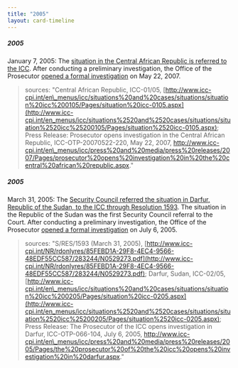 ```yaml
---
title: "2005"
layout: card-timeline
---
```


##### 2005

January 7, 2005: The [situation in the Central African Republic is referred to the ICC](http://www.icc-cpi.int/en_menus/icc/press%2520and%2520media/press%2520releases/2005/Pages/otp%2520prosecutor%2520receives%2520referral%2520concerning%2520central%2520african%2520republic.aspx). After conducting a preliminary investigation, the Office of the Prosecutor [opened a formal investigation](http://www.icc-cpi.int/en_menus/icc/press%2520and%2520media/press%2520releases/2007/Pages/prosecutor%2520opens%2520investigation%2520in%2520the%2520central%2520african%2520republic.aspx) on May 22, 2007.

> sources: "Central African Republic, ICC-01/05, [http://www.icc-cpi.int/en\_menus/icc/situations%20and%20cases/situations/situation%20icc%200105/Pages/situation%20icc-0105.aspx](http://www.icc-cpi.int/en_menus/icc/situations%2520and%2520cases/situations/situation%2520icc%25200105/Pages/situation%2520icc-0105.aspx); Press Release: Prosecutor opens investigation in the Central African Republic, ICC-OTP-20070522-220, May 22, 2007, http://www.icc-cpi.int/en\_menus/icc/press%20and%20media/press%20releases/2007/Pages/prosecutor%20opens%20investigation%20in%20the%20central%20african%20republic.aspx."


##### 2005

March 31, 2005: The [Security Council referred the situation in Darfur, Republic of the Sudan, to the ICC through Resolution 1593](http://www.icc-cpi.int/NR/rdonlyres/85FEBD1A-29F8-4EC4-9566-48EDF55CC587/283244/N0529273.pdf). The situation in the Republic of the Sudan was the first Security Council referral to the Court. After conducting a preliminary investigation, the Office of the Prosecutor [opened a formal investigation](http://www.icc-cpi.int/en_menus/icc/press%2520and%2520media/press%2520releases/2005/Pages/the%2520prosecutor%2520of%2520the%2520icc%2520opens%2520investigation%2520in%2520darfur.aspx) on July 6, 2005.

> sources: "S/RES/1593 (March 31, 2005), [http://www.icc-cpi.int/NR/rdonlyres/85FEBD1A-29F8-4EC4-9566-48EDF55CC587/283244/N0529273.pdf](http://www.icc-cpi.int/NR/rdonlyres/85FEBD1A-29F8-4EC4-9566-48EDF55CC587/283244/N0529273.pdf); Darfur, Sudan, ICC-02/05, [http://www.icc-cpi.int/en\_menus/icc/situations%20and%20cases/situations/situation%20icc%200205/Pages/situation%20icc-0205.aspx](http://www.icc-cpi.int/en_menus/icc/situations%2520and%2520cases/situations/situation%2520icc%25200205/Pages/situation%2520icc-0205.aspx); Press Release: The Prosecutor of the ICC opens investigation in Darfur, ICC-OTP-066-104, July 6, 2005, http://www.icc-cpi.int/en\_menus/icc/press%20and%20media/press%20releases/2005/Pages/the%20prosecutor%20of%20the%20icc%20opens%20investigation%20in%20darfur.aspx."